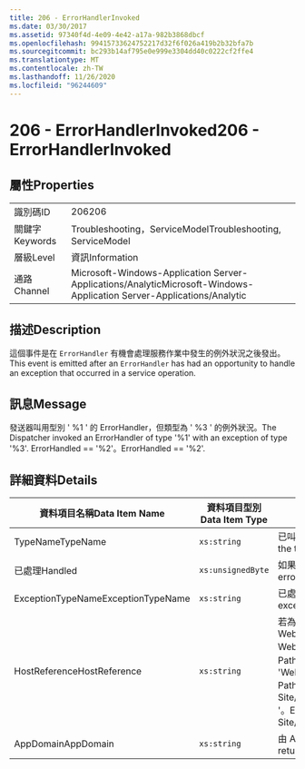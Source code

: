 ```yaml
---
title: 206 - ErrorHandlerInvoked
ms.date: 03/30/2017
ms.assetid: 97340f4d-4e09-4e42-a17a-982b3868dbcf
ms.openlocfilehash: 99415733624752217d32f6f026a419b2b32bfa7b
ms.sourcegitcommit: bc293b14af795e0e999e3304dd40c0222cf2ffe4
ms.translationtype: MT
ms.contentlocale: zh-TW
ms.lasthandoff: 11/26/2020
ms.locfileid: "96244609"
---
```

# <a name="206---errorhandlerinvoked"></a><span data-ttu-id="38e0d-102">206 - ErrorHandlerInvoked</span><span class="sxs-lookup"><span data-stu-id="38e0d-102">206 - ErrorHandlerInvoked</span></span>

## <a name="properties"></a><span data-ttu-id="38e0d-103">屬性</span><span class="sxs-lookup"><span data-stu-id="38e0d-103">Properties</span></span>  
  
|||  
|-|-|  
|<span data-ttu-id="38e0d-104">識別碼</span><span class="sxs-lookup"><span data-stu-id="38e0d-104">ID</span></span>|<span data-ttu-id="38e0d-105">206</span><span class="sxs-lookup"><span data-stu-id="38e0d-105">206</span></span>|  
|<span data-ttu-id="38e0d-106">關鍵字</span><span class="sxs-lookup"><span data-stu-id="38e0d-106">Keywords</span></span>|<span data-ttu-id="38e0d-107">Troubleshooting，ServiceModel</span><span class="sxs-lookup"><span data-stu-id="38e0d-107">Troubleshooting, ServiceModel</span></span>|  
|<span data-ttu-id="38e0d-108">層級</span><span class="sxs-lookup"><span data-stu-id="38e0d-108">Level</span></span>|<span data-ttu-id="38e0d-109">資訊</span><span class="sxs-lookup"><span data-stu-id="38e0d-109">Information</span></span>|  
|<span data-ttu-id="38e0d-110">通路</span><span class="sxs-lookup"><span data-stu-id="38e0d-110">Channel</span></span>|<span data-ttu-id="38e0d-111">Microsoft-Windows-Application Server-Applications/Analytic</span><span class="sxs-lookup"><span data-stu-id="38e0d-111">Microsoft-Windows-Application Server-Applications/Analytic</span></span>|  
  
## <a name="description"></a><span data-ttu-id="38e0d-112">描述</span><span class="sxs-lookup"><span data-stu-id="38e0d-112">Description</span></span>  

 <span data-ttu-id="38e0d-113">這個事件是在 `ErrorHandler` 有機會處理服務作業中發生的例外狀況之後發出。</span><span class="sxs-lookup"><span data-stu-id="38e0d-113">This event is emitted after an `ErrorHandler` has had an opportunity to handle an exception that occurred in a service operation.</span></span>  
  
## <a name="message"></a><span data-ttu-id="38e0d-114">訊息</span><span class="sxs-lookup"><span data-stu-id="38e0d-114">Message</span></span>  

 <span data-ttu-id="38e0d-115">發送器叫用型別 ' %1 ' 的 ErrorHandler，但類型為 ' %3 ' 的例外狀況。</span><span class="sxs-lookup"><span data-stu-id="38e0d-115">The Dispatcher invoked an ErrorHandler of type '%1' with an exception of type '%3'.</span></span> <span data-ttu-id="38e0d-116">ErrorHandled == '%2'。</span><span class="sxs-lookup"><span data-stu-id="38e0d-116">ErrorHandled == '%2'.</span></span>  
  
## <a name="details"></a><span data-ttu-id="38e0d-117">詳細資料</span><span class="sxs-lookup"><span data-stu-id="38e0d-117">Details</span></span>  
  
|<span data-ttu-id="38e0d-118">資料項目名稱</span><span class="sxs-lookup"><span data-stu-id="38e0d-118">Data Item Name</span></span>|<span data-ttu-id="38e0d-119">資料項目型別</span><span class="sxs-lookup"><span data-stu-id="38e0d-119">Data Item Type</span></span>|<span data-ttu-id="38e0d-120">描述</span><span class="sxs-lookup"><span data-stu-id="38e0d-120">Description</span></span>|  
|--------------------|--------------------|-----------------|  
|<span data-ttu-id="38e0d-121">TypeName</span><span class="sxs-lookup"><span data-stu-id="38e0d-121">TypeName</span></span>|`xs:string`|<span data-ttu-id="38e0d-122">已叫用 `ErrorHandler` 之類型的 CLR FullName。</span><span class="sxs-lookup"><span data-stu-id="38e0d-122">The CLR FullName of the type of the invoked `ErrorHandler`.</span></span>|  
|<span data-ttu-id="38e0d-123">已處理</span><span class="sxs-lookup"><span data-stu-id="38e0d-123">Handled</span></span>|`xs:unsignedByte`|<span data-ttu-id="38e0d-124">如果錯誤處理常式已處理錯誤，則為 `true`，否則為 `false`。</span><span class="sxs-lookup"><span data-stu-id="38e0d-124">`true` if the error handler handled the error, otherwise `false`.</span></span>|  
|<span data-ttu-id="38e0d-125">ExceptionTypeName</span><span class="sxs-lookup"><span data-stu-id="38e0d-125">ExceptionTypeName</span></span>|`xs:string`|<span data-ttu-id="38e0d-126">已處理之例外狀況的 CLR FullName。</span><span class="sxs-lookup"><span data-stu-id="38e0d-126">The CLR FullName of the exception that was being handled.</span></span>|  
|<span data-ttu-id="38e0d-127">HostReference</span><span class="sxs-lookup"><span data-stu-id="38e0d-127">HostReference</span></span>|`xs:string`|<span data-ttu-id="38e0d-128">若為 Web 託管服務，此欄位會唯一識別 Web 階層架構中的服務。</span><span class="sxs-lookup"><span data-stu-id="38e0d-128">For Web-hosted services, this field uniquely identifies the service in the Web hierarchy.</span></span> <span data-ttu-id="38e0d-129">其格式定義為 ' Web Site Name Application Virtual Path&#124;Service Virtual Path&#124;ServiceName '。</span><span class="sxs-lookup"><span data-stu-id="38e0d-129">Its format is defined as 'Web Site Name Application Virtual Path&#124;Service Virtual Path&#124;ServiceName'.</span></span> <span data-ttu-id="38e0d-130">範例： ' Default Web Site/CalculatorApplication&#124;/CalculatorService.svc&#124;CalculatorService '。</span><span class="sxs-lookup"><span data-stu-id="38e0d-130">Example: 'Default Web Site/CalculatorApplication&#124;/CalculatorService.svc&#124;CalculatorService'.</span></span>|  
|<span data-ttu-id="38e0d-131">AppDomain</span><span class="sxs-lookup"><span data-stu-id="38e0d-131">AppDomain</span></span>|`xs:string`|<span data-ttu-id="38e0d-132">由 AppDomain.CurrentDomain.FriendlyName 傳回的字串。</span><span class="sxs-lookup"><span data-stu-id="38e0d-132">The string returned by AppDomain.CurrentDomain.FriendlyName.</span></span>|
